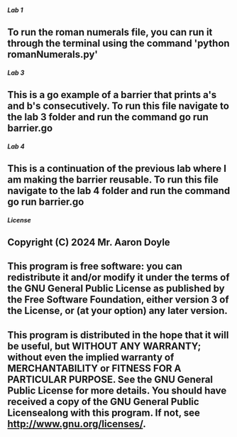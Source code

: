 ##### Lab 1 
## To run the roman numerals file, you can run it through the terminal using the command 'python romanNumerals.py' 

##### Lab 3   
## This is a go example of a barrier that prints a's and b's consecutively. To run this file navigate to the lab 3 folder and run the command go run barrier.go

##### Lab 4   
## This is a continuation of the previous lab where I am making the barrier reusable. To run this file navigate to the lab 4 folder and run the command go run barrier.go

##### License 
## Copyright (C) 2024 Mr. Aaron Doyle
## This program is free software: you can redistribute it and/or modify it under the terms of the GNU General Public License as published by the Free Software Foundation, either version 3 of the License, or (at your option) any later version.

## This program is distributed in the hope that it will be useful, but WITHOUT ANY WARRANTY; without even the implied warranty of MERCHANTABILITY or FITNESS FOR A PARTICULAR PURPOSE.  See the GNU General Public License for more details. You should have received a copy of the GNU General Public Licensealong with this program.  If not, see <http://www.gnu.org/licenses/>.